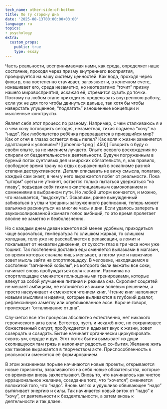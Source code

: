```yaml
---
tech_name: other-side-of-bottom
title: По ту сторону дна
date: '2025-08-13T00:00:00+03:00'
language: ru
topics:
- psychology
extra:
  custom_props:
    public: true
    type: essay
---
```


Часть реальности, воспринимаемая нами, как среда, определяет наше состояние, проходя через призму внутреннего восприятия, проецируется на нашу систему ценностей. Как вода, проходя через фильтр, она постепенно стачивает, загрязняет и, в конечном счете, изнашивает его, среда незаметно, но неотвратимо “точит” призму нашего мировосприятия, искажая её, стремится сузить до точки. Поэтому на любом этапе приходится проделывать внутреннюю работу, если уж не для того чтобы двинуться дальше, так хотя бы чтобы наверстать упущенное, “подлатать” изношенные концепции и мысленные конструкты.

Являет себя этот процесс по разному. Например, с чем сталкиваюсь я и о чем хочу поговорить сегодня, незаметная, тихая подмена “хочу” на “надо”. Как любопытство ребёнка превращается в приевшийся мир? Как от огня в глазах остается лишь пепел? Как воля к жизни заменяется адаптацией к условиям?
![[phoenix-1.png | 450]]
Говорить я буду о своём опыте, за не имением лучшего. Опыте осевого восхождения по спирали от бездеятельности к деятельности. Будучи погруженным в бурный поток суетливых дел и мирских обязательств, я, как правило, свободное время трачу на отдых выраженный в эскапизме разной степени деструктивности. Детали описывать не вижу смысла, полагаю, каждый сам знает, в чем у него выражается побег от реальности. Пока “шторм” суеты не утихнет, остается только пытаться удержаться “на плаву”, подъедая себя тихим экзистенциальным самокопанием и сомнениями в выбранном пути. Но любой шторм кончается, и можно, что называется, “выдохнуть”. Эскапизм, ранее вынужденный забиваться в углы и трещины загруженного расписания, теперь может вальяжно раскинуться на многие часы и дни. Если удалось запереть в звукоизолированной комнате голос амбиций, то это время пролетает вполне не заметно и безболезненно.

Но с каждым днем диван кажется всё менее удобным, приходиться чаще ворочаться, температура то слишком жаркая, то слишком холодная, тело уже не расслабляется в релаксации, а ломит и покалывает от нехватки движения, от сухости глаз в три часа ночи уже тошнит. Так постепенно доставка еды сменяется вылазками в магазин, во время которых сначала лишь мелькает, а потом уже и навязчиво зовет мысль зайти на спортплощадку. В человеке, находящемся в состоянии “загнанной кобылы”, из которого были выжаты все соки, начинает вновь пробуждаться воля к жизни. Разминка на спортплощадке сменяется полноценными тренировками, которые влекут за собой улучшение питания и режима сна. Скролинг соцсетей не мешает амбициям, не изгоняется из жизни волевым решением, а просто наскучивает и сменяется чтением книг. Чтение книг наполняет новыми мыслями и идеями, которые выливаются в глубокий диалог, рефлексивную заметку или опубликованное эссе. Короче говоря, происходит “отталкивание от дна”.

Случается все эти процессы абсолютно естественно, нет никакого героического акта воли. Естество, пусть и искажённое, но сохранившее божественный силуэт, пробуждается и вдыхает вкус к жизни, зовет созерцать и созидать. Бытие начинает органически циркулировать сквозь ум, сердце и дух. Этот поток бытия вымывает из души скопившуюся там грязь и наполняет радостью со-бытия. Желание жить как таковое выражается в творчеством акте. Приспособленность к реальности сменяется её формированием.

В этом жизненном порыве начинаются новые проекты, открываются новые горизонты, взваливаются на себя новые обязательства, которые со временем вновь захлестывают. Вновь то, что начиналось как чистое иррациональное желание, созидание того, что “хочется”, сменяется волокитой того, что “надо”. Вновь мягко и удушливо обвивающее “надо” вытягивает энергию и силы. Так начинается новый виток от “надо” к “хочу”, от деятельности к бездеятельности, а затем вновь к деятельности и так длаее.